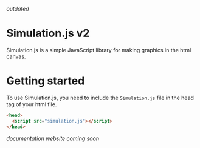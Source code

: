 _outdated_

# Simulation.js v2

Simulation.js is a simple JavaScript library for making graphics in the html canvas.

# Getting started

To use Simulation.js, you need to include the `Simulation.js` file in the head tag of your html file.

```html
<head>
  <script src="simulation.js"></script>
</head>
```

_documentation website coming soon_
